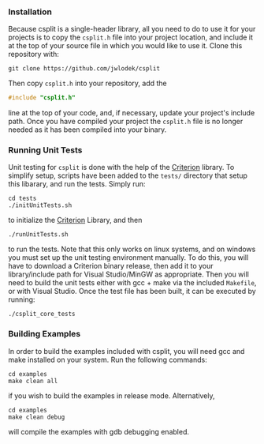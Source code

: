 ### Installation

Because csplit is a single-header library, all you need to do to use it for your projects is to copy the `csplit.h` file into your project location, and include it at the top of your source file in which you would like to use it. Clone this repository with:
```
git clone https://github.com/jwlodek/csplit
```
Then copy `csplit.h` into your repository, add the
```C
#include "csplit.h"
```
line at the top of your code, and, if necessary, update your project's include path. Once you have compiled your project the `csplit.h` file is no longer needed as it has been compiled into your binary.

### Running Unit Tests

Unit testing for `csplit` is done with the help of the [Criterion](https://github.com/Snaipe/Criterion) library. To simplify setup, scripts have been added to the `tests/` directory that setup this libarary, and run the tests. Simply run:
```
cd tests
./initUnitTests.sh
```
to initialize the [Criterion](https://github.com/Snaipe/Criterion) Library, and then
```
./runUnitTests.sh
```
to run the tests. Note that this only works on linux systems, and on windows you must set up the unit testing environment manually. To do this, you will have to download a Criterion binary release, then add it to your library/include path for Visual Studio/MinGW as appropriate. Then you will need to build the unit tests either with gcc + make via the included `Makefile`, or with Visual Studio. Once the test file has been built, it can be executed by running:
```
./csplit_core_tests
```

### Building Examples

In order to build the examples included with csplit, you will need gcc and make installed on your system. Run the following commands:
```
cd examples
make clean all
```
if you wish to build the examples in release mode. Alternatively,
```
cd examples
make clean debug
```
will compile the examples with gdb debugging enabled.